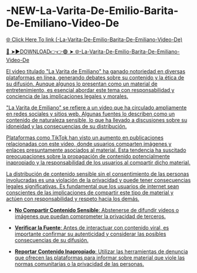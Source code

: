 # -NEW-La-Varita-De-Emilio-Barita-De-Emiliano-Video-De

<a href="https://fifa55ballz.com/dftrgdctr54"> 🌐 Click Here To link (-La-Varita-De-Emilio-Barita-De-Emiliano-Video-De)

🔴 ➤►DOWNLOAD👉👉🟢 ➤  <a href="https://fifa55ballz.com/dftrgdctr54"> 🌐-La-Varita-De-Emilio-Barita-De-Emiliano-Video-De

El video titulado "La Varita de Emiliano" ha ganado notoriedad en diversas plataformas en línea, generando debates sobre su contenido y la ética de su difusión. Aunque algunos lo presentan como un material de entretenimiento, es esencial abordar este tema con responsabilidad y conciencia de las implicaciones legales y morales.

"La Varita de Emiliano" se refiere a un video que ha circulado ampliamente en redes sociales y sitios web. Algunas fuentes lo describen como un contenido de naturaleza sensible, lo que ha llevado a discusiones sobre su idoneidad y las consecuencias de su distribución. 

Plataformas como TikTok han visto un aumento en publicaciones relacionadas con este video, donde usuarios comparten imágenes y enlaces presuntamente asociados al material. Esta tendencia ha suscitado preocupaciones sobre la propagación de contenido potencialmente inapropiado y la responsabilidad de los usuarios al compartir dicho material. 

La distribución de contenido sensible sin el consentimiento de las personas involucradas es una violación de la privacidad y puede tener consecuencias legales significativas. Es fundamental que los usuarios de internet sean conscientes de las implicaciones de compartir este tipo de material y actúen con responsabilidad y respeto hacia los demás.

- **No Compartir Contenido Sensible**: Abstenerse de difundir videos o imágenes que puedan comprometer la privacidad de terceros.

- **Verificar la Fuente**: Antes de interactuar con contenido viral, es importante confirmar su autenticidad y considerar las posibles consecuencias de su difusión.

- **Reportar Contenido Inapropiado**: Utilizar las herramientas de denuncia que ofrecen las plataformas para informar sobre material que viole las normas comunitarias o la privacidad de las personas.
